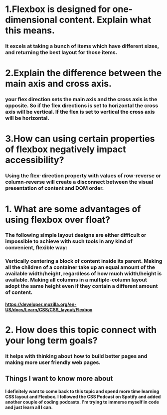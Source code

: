 # 1.Flexbox is designed for one-dimensional content. Explain what this means.

### It excels at taking a bunch of items which have different sizes, and returning the best layout for those items.

# 2.Explain the difference between the main axis and cross axis.

### your flex direction sets the main axis and the cross axis is the opposite. So if the flex directions is set to horizontal the cross axis will be vertical. If the flex is set to vertical the cross axis will be horizontal.

# 3.How can using certain properties of flexbox negatively impact accessibility?

### Using the flex-direction property with values of row-reverse or column-reverse will create a disconnect between the visual presentation of content and DOM order. 

# 1. What are some advantages of using flexbox over float?

### The following simple layout designs are either difficult or impossible to achieve with such tools in any kind of convenient, flexible way:

### Vertically centering a block of content inside its parent. Making all the children of a container take up an equal amount of the available width/height, regardless of how much width/height is available. Making all columns in a multiple-column layout adopt the same height even if they contain a different amount of content.

#### https://developer.mozilla.org/en-US/docs/Learn/CSS/CSS_layout/Flexbox

# 2. How does this topic connect with your long term goals?

### it helps with thinking about how to build better pages and making more user friendly web pages. 

## Things I want to know more about

#### I definitely want to come back to this topic and spend more time learning CSS layout and Flexbox. I followed the CSS Podcast on Spotify and added another couple of coding podcasts. I'm trying to immerse myself in code and just learn all I can.